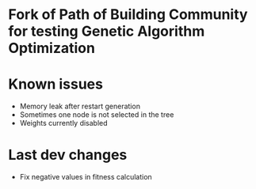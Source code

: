 # Fork of Path of Building Community for testing Genetic Algorithm Optimization

# Known issues

* Memory leak after restart generation
* Sometimes one node is not selected in the tree
* Weights currently disabled

# Last dev changes

* Fix negative values in fitness calculation

